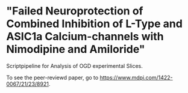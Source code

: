 # "Failed Neuroprotection of Combined Inhibition of L-Type and ASIC1a Calcium-channels with Nimodipine and Amiloride"
Scriptpipeline for Analysis of OGD experimental Slices.

To see the peer-reviewd paper, go to https://www.mdpi.com/1422-0067/21/23/8921. 
